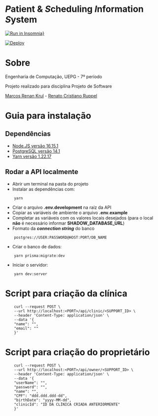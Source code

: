 # ***P***atient & ***S***cheduling ***I***nformation ***S***ystem

[![Run in Insomnia}](https://insomnia.rest/images/run.svg)](https://insomnia.rest/run/?label=PSIS&uri=https%3A%2F%2Fgithub.com%2Fpsisuepg2022%2Fserver%2Fblob%2Fmaster%2Fdocs%2FInsomnia%2Fworkspace.json)

[![Deploy](https://www.herokucdn.com/deploy/button.svg)](https://psis-api.herokuapp.com)

# Sobre

Engenharia de Computação, UEPG - 7º período

Projeto realizado para disciplina Projeto de Software

[Marcos Renan Krul](https://github.com/MarcosKrul) - [Renato Cristiano Ruppel](https://github.com/HERuppel)

# Guia para instalação

## Dependências

* [Node.JS versão 16.15.1](https://nodejs.org/dist/v16.15.1/)
* [PostgreSQL versão 14.1](https://www.postgresql.org/about/news/postgresql-141-135-129-1114-1019-and-9624-released-2349/)
* [Yarn versão 1.22.17](https://www.npmjs.com/package/yarn/v/1.22.17)

## Rodar a API localmente

* Abrir um terminal na pasta do projeto
* Instalar as dependências com:

```
    yarn
```

* Criar o arquivo **.env.development** na raíz da API
* Copiar as variáveis de ambiente o arquivo **.env.example**
* Completar as variáveis com os valores locais desejados (para o local **não** é necessário informar **SHADOW_DATABASE_URL**)
* Formato da ***connection string*** do banco

```
    postgres://USER:PASSWORD@HOST:PORT/DB_NAME
```

* Criar o banco de dados:

```
    yarn prisma:migrate:dev
```

* Iniciar o servidor:

```
    yarn dev:server
```

# Script para criação da clínica

```
    curl --request POST \
    --url http://localhost:<PORT>/api/clinic/<SUPPORT_ID> \
    --header 'Content-Type: application/json' \
    --data '{
    "name": "",
    "email": ""
    }'
```

# Script para criação do proprietário

```
    curl --request POST \
    --url http://localhost:<PORT>/api/owner/<SUPPORT_ID> \
    --header 'Content-Type: application/json' \
    --data '{
    "userName": "",
    "password": "",
    "name": "",
    "CPF": "ddd.ddd.ddd-dd",
    "birthDate": "yyyy-MM-dd",
    "clinicId": "ID DA CLÍNICA CRIADA ANTERIORMENTE"
    }'
```
